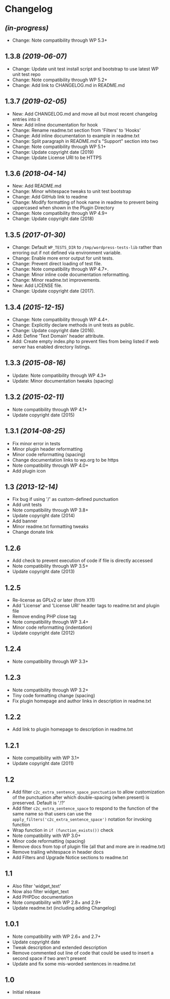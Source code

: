 # Changelog

## _(in-progress)_
* Change: Note compatibility through WP 5.3+

## 1.3.8 _(2019-06-07)_
* Change: Update unit test install script and bootstrap to use latest WP unit test repo
* Change: Note compatibility through WP 5.2+
* Change: Add link to CHANGELOG.md in README.md

## 1.3.7 _(2019-02-05)_
* New: Add CHANGELOG.md and move all but most recent changelog entries into it
* New: Add inline documentation for hook
* Change: Rename readme.txt section from 'Filters' to 'Hooks'
* Change: Add inline documentation to example in readme.txt
* Change: Split paragraph in README.md's "Support" section into two
* Change: Note compatibility through WP 5.1+
* Change: Update copyright date (2019)
* Change: Update License URI to be HTTPS

## 1.3.6 _(2018-04-14)_
* New: Add README.md
* Change: Minor whitespace tweaks to unit test bootstrap
* Change: Add GitHub link to readme
* Change: Modify formatting of hook name in readme to prevent being uppercased when shown in the Plugin Directory
* Change: Note compatibility through WP 4.9+
* Change: Update copyright date (2018)

## 1.3.5 _(2017-01-30)_
* Change: Default `WP_TESTS_DIR` to `/tmp/wordpress-tests-lib` rather than erroring out if not defined via environment variable.
* Change: Enable more error output for unit tests.
* Change: Prevent direct loading of test file.
* Change: Note compatibility through WP 4.7+.
* Change: Minor inline code documentation reformatting.
* Change: Minor readme.txt improvements.
* New: Add LICENSE file.
* Change: Update copyright date (2017).

## 1.3.4 _(2015-12-15)_
* Change: Note compatibility through WP 4.4+.
* Change: Explicitly declare methods in unit tests as public.
* Change: Update copyright date (2016).
* Add: Define 'Text Domain' header attribute.
* Add: Create empty index.php to prevent files from being listed if web server has enabled directory listings.

## 1.3.3 _(2015-08-16)_
* Update: Note compatibility through WP 4.3+
* Update: Minor documentation tweaks (spacing)

## 1.3.2 _(2015-02-11)_
* Note compatibility through WP 4.1+
* Update copyright date (2015)

## 1.3.1 _(2014-08-25)_
* Fix minor error in tests
* Minor plugin header reformatting
* Minor code reformatting (spacing)
* Change documentation links to wp.org to be https
* Note compatibility through WP 4.0+
* Add plugin icon

## 1.3 _(2013-12-14)_
* Fix bug if using '/' as custom-defined punctuation
* Add unit tests
* Note compatibility through WP 3.8+
* Update copyright date (2014)
* Add banner
* Minor readme.txt formatting tweaks
* Change donate link

## 1.2.6
* Add check to prevent execution of code if file is directly accessed
* Note compatibility through WP 3.5+
* Update copyright date (2013)

## 1.2.5
* Re-license as GPLv2 or later (from X11)
* Add 'License' and 'License URI' header tags to readme.txt and plugin file
* Remove ending PHP close tag
* Note compatibility through WP 3.4+
* Minor code reformatting (indentation)
* Update copyright date (2012)

## 1.2.4
* Note compatibility through WP 3.3+

## 1.2.3
* Note compatibility through WP 3.2+
* Tiny code formatting change (spacing)
* Fix plugin homepage and author links in description in readme.txt

## 1.2.2
* Add link to plugin homepage to description in readme.txt

## 1.2.1
* Note compatibility with WP 3.1+
* Update copyright date (2011)

## 1.2
* Add filter `c2c_extra_sentence_space_punctuation` to allow customization of the punctuation after which double-spacing (when present) is preserved. Default is '.!?'
* Add filter `c2c_extra_sentence_space` to respond to the function of the same name so that users can use the `apply_filters('c2c_extra_sentence_space')` notation for invoking function
* Wrap function in `if (function_exists())` check
* Note compatibility with WP 3.0+
* Minor code reformatting (spacing)
* Remove docs from top of plugin file (all that and more are in readme.txt)
* Remove trailing whitespace in header docs
* Add Filters and Upgrade Notice sections to readme.txt

## 1.1
* Also filter 'widget_text'
* Now also filter widget_text
* Add PHPDoc documentation
* Note compatibility with WP 2.8+ and 2.9+
* Update readme.txt (including adding Changelog)

## 1.0.1
* Note compatibility with WP 2.6+ and 2.7+
* Update copyright date
* Tweak description and extended description
* Remove commented out line of code that could be used to insert a second space if two aren't present
* Update and fix some mis-worded sentences in readme.txt

## 1.0
* Initial release
